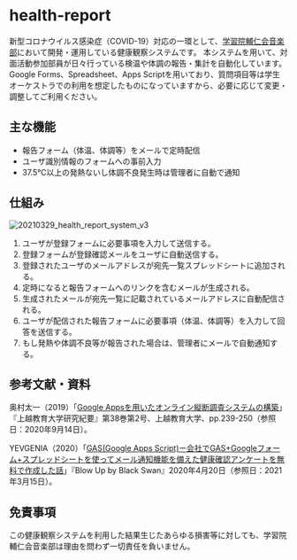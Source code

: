 # health-report
新型コロナウイルス感染症（COVID-19）対応の一環として、[学習院輔仁会音楽部](https://www.ongakubu.org)において開発・運用している健康観察システムです。
本システムを用いて、対面活動参加部員が日々行っている検温や体調の報告・集計を自動化しています。
Google Forms、Spreadsheet、Apps Scriptを用いており、質問項目等は学生オーケストラでの利用を想定したものになっていますから、必要に応じて変更・調整してご利用ください。

## 主な機能
* 報告フォーム（体温、体調等）をメールで定時配信
* ユーザ識別情報のフォームへの事前入力
* 37.5℃以上の発熱ないし体調不良発生時は管理者に自動で通知

## 仕組み
![20210329_health_report_system_v3](https://user-images.githubusercontent.com/18068336/112787095-bae31000-9092-11eb-90c1-cdf4764f5e87.jpg)

1. ユーザが登録フォームに必要事項を入力して送信する。
2. 登録フォームが登録確認メールをユーザに自動送信する。
3. 登録されたユーザのメールアドレスが宛先一覧スプレッドシートに追加される。
4. 定時になると報告フォームへのリンクを含むメールが生成される。
5. 生成されたメールが宛先一覧に記載されているメールアドレスに自動配信される。
6. ユーザが配信された報告フォームに必要事項（体温、体調等）を入力して回答を送信する。
7. もし発熱や体調不良等が報告された場合は、管理者にメールで自動通知する。

## 参考文献・資料
奥村太一（2019）「[Google Appsを用いたオンライン縦断調査システムの構築](https://hdl.handle.net/10513/00007954)」『上越教育大学研究紀要』第38巻第2号、上越教育大学、pp.239-250（参照日：2020年9月14日）。

YEVGENIA（2020）「[GAS(Google Apps Script)ー会社でGAS+Googleフォーム+スプレッドシートを使ってメール通知機能を備えた健康確認アンケートを無料で作成した話](https://blowup-bbs.com/gas-googleform-spreadsheet-helthsheet/)」『Blow Up by Black Swan』2020年4月20日（参照日：2021年3月15日）。

## 免責事項
この健康観察システムを利用した結果生じたあらゆる損害等に対しても、学習院輔仁会音楽部は理由を問わず一切責任を負いません。
